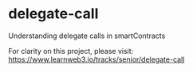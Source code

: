 # delegate-call
 Understanding delegate calls in smartContracts

For clarity on this project, please visit: https://www.learnweb3.io/tracks/senior/delegate-call